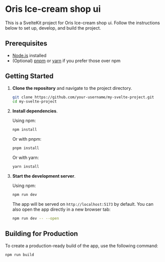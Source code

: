 # Oris Ice-cream shop ui

This is a SvelteKit project for Oris Ice-cream shop ui. Follow the instructions below to set up, develop, and build the project.

## Prerequisites

- [Node.js](https://nodejs.org/) installed
- (Optional) [pnpm](https://pnpm.io/) or [yarn](https://yarnpkg.com/) if you prefer those over npm

## Getting Started

1. **Clone the repository** and navigate to the project directory.

    ```bash
    git clone https://github.com/your-username/my-svelte-project.git
    cd my-svelte-project
    ```

2. **Install dependencies**.

    Using npm:

    ```bash
    npm install
    ```

    Or with pnpm:

    ```bash
    pnpm install
    ```

    Or with yarn:

    ```bash
    yarn install
    ```

3. **Start the development server**.

    Using npm:

    ```bash
    npm run dev
    ```

    The app will be served on `http://localhost:5173` by default. You can also open the app directly in a new browser tab:

    ```bash
    npm run dev -- --open
    ```

## Building for Production

To create a production-ready build of the app, use the following command:

```bash
npm run build
